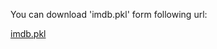 You can download 'imdb.pkl' form following url:

[imdb.pkl](http://www.iro.umontreal.ca/~lisa/deep/data/imdb.pkl)
